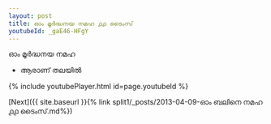 ```yaml
---
layout: post
title: ഓം മൂർദ്ധനയ നമഹ ൧൧ ടൈംസ്
youtubeId: _gaE46-HFgY
---
```

 
 
 ഓം മൂർദ്ധനയ നമഹ 
 
 -  ആരാണ് തലയിൽ 
 
  
 
  
 
 
 
 
 
 


{% include youtubePlayer.html id=page.youtubeId %}
 
[Next]({{ site.baseurl }}{% link  split1/_posts/2013-04-09-ഓം ബലിനെ നമഹ ൧൧ ടൈംസ്.md%})
 

